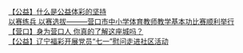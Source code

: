   
[【公益】什么是公益体彩的坚持](http://www.dianyue.me/archives/567/wggyhcz67gtox7m5/)  
[以赛练兵  以赛选拔———营口市中小学体育教师教学基本功比赛顺利举行](http://www.dianyue.me/archives/270/vn3kq5dd0vehon5w/)  
[【营口】身为营口人  你真的了解这座城吗？](http://www.dianyue.me/archives/112/nq8a4v568szs7js8/)  
[【公益】辽宁福彩开展党员“七一”慰问走进社区活动](http://www.dianyue.me/archives/103/1sdpqk50wpfg6ydp/)
